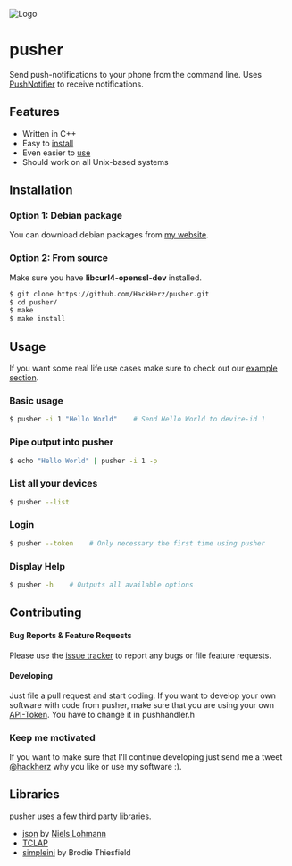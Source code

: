 ![Logo](http://hackherz.com/wp-content/uploads/2014/09/Pusher-UNIX.png)

# pusher
Send push-notifications to your phone from the command line. Uses [PushNotifier](http://pushnotifier.de/) to receive notifications.

## Features
- Written in C++
- Easy to [install](https://github.com/hackherz/pusher#installation)
- Even easier to [use](https://github.com/hackherz/pusher#usage)
- Should work on all Unix-based systems


## Installation

### Option 1: Debian package
You can download debian packages from [my website](http://hackherz.com/pusher#download).

### Option 2: From source
Make sure you have **libcurl4-openssl-dev** installed.
```bash
$ git clone https://github.com/HackHerz/pusher.git
$ cd pusher/
$ make
$ make install
```


## Usage

If you want some real life use cases make sure to check out our [example section](https://github.com/hackherz/pusher/examples/).

### Basic usage
```bash
$ pusher -i 1 "Hello World"    # Send Hello World to device-id 1 
```

### Pipe output into pusher
```bash
$ echo "Hello World" | pusher -i 1 -p
```

### List all your devices
```bash
$ pusher --list
```

### Login
```bash
$ pusher --token    # Only necessary the first time using pusher 
```

### Display Help
```bash
$ pusher -h    # Outputs all available options
```


## Contributing

#### Bug Reports & Feature Requests
Please use the [issue tracker](https://github.com/HackHerz/pusher/issues) to report any bugs or file feature requests.

#### Developing
Just file a pull request and start coding.
If you want to develop your own software with code from pusher, make sure that you are using your own [API-Token](http://a.gidix.de/). You have to change it in pushhandler.h

### Keep me motivated
If you want to make sure that I'll continue developing just send me a tweet [@hackherz](https://twitter.com/hackherz) why you like or use my software :).


## Libraries
pusher uses a few third party libraries.

- [json](https://github.com/nlohmann/json) by [Niels Lohmann](http://nlohmann.me/)
- [TCLAP](http://tclap.sourceforge.net/)
- [simpleini](https://github.com/brofield/simpleini) by Brodie Thiesfield
